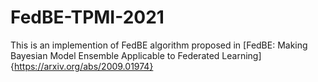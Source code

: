 # FedBE-TPMI-2021
This is an implemention of FedBE algorithm proposed in [FedBE: Making Bayesian Model Ensemble Applicable to Federated Learning]{https://arxiv.org/abs/2009.01974}
